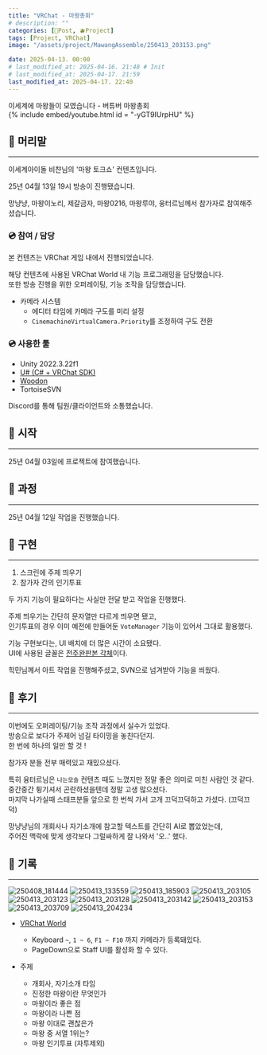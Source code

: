 ```yaml
---
title: "VRChat - 마왕총회"
# description: ""
categories: [📀Post, 🫐Project]
tags: [Project, VRChat]
image: "/assets/project/MawangAssemble/250413_203153.png"

date: 2025-04-13. 00:00
# last_modified_at: 2025-04-16. 21:48 # Init
# last_modified_at: 2025-04-17. 21:59
last_modified_at: 2025-04-17. 22:40
---
```


이세계에 마왕들이 모였습니다 - 버튜버 마왕총회  
{% include embed/youtube.html id = "-yGT9IUrpHU" %}

## 📀 머리말

---

이세계아이돌 비챤님의 '마왕 토크쇼' 컨텐츠입니다.  

25년 04월 13일 19시 방송이 진행됐습니다.  

망냥냥, 마왕이노리, 제갈금자, 마왕0216, 마왕루야, 웅터르님께서 참가자로 참여해주셨습니다.  

### 💿 참여 / 담당

본 컨텐츠는 VRChat 게임 내에서 진행되었습니다.  

해당 컨텐츠에 사용된 VRChat World 내 기능 프로그래밍을 담당했습니다.  
또한 방송 진행을 위한 오퍼레이팅, 기능 조작을 담당했습니다.  

- 카메라 시스템
  - 에디터 타임에 카메라 구도를 미리 설정
  - `CinemachineVirtualCamera.Priority`를 조정하여 구도 전환

### 💿 사용한 툴

- Unity 2022.3.22f1
- [U# (C# + VRChat SDK)](https://udonsharp.docs.vrchat.com/)
- [Woodon](https://github.com/wrchat/Woodon)
- TortoiseSVN

Discord를 통해 팀원/클라이언트와 소통했습니다.  

## 📀 시작

---

25년 04월 03일에 프로젝트에 참여했습니다.  

## 📀 과정

---

25년 04월 12일 작업을 진행했습니다.  

## 📀 구현

---

1. 스크린에 주제 띄우기
2. 참가자 간의 인기투표

두 가지 기능이 필요하다는 사실만 전달 받고 작업을 진행했다.  

주제 띄우기는 간단히 문자열만 다르게 띄우면 됐고,  
인기투표의 경우 이미 예전에 만들어둔 `VoteManager` 기능이 있어서 그대로 활용했다.  

기능 구현보다는, UI 배치에 더 많은 시간이 소요됐다.  
UI에 사용된 글꼴은 [전주완판본 각체](https://noonnu.cc/font_page/625)이다.  

힉민님께서 아트 작업을 진행해주셨고, SVN으로 넘겨받아 기능을 씌웠다.  

## 📀 후기

---

이번에도 오퍼레이팅/기능 조작 과정에서 실수가 있었다.  
방송으로 보다가 주제어 넘길 타이밍을 놓친다던지.  
한 번에 하나의 일만 할 것 !  

참가자 분들 전부 매력있고 재밌으셨다.  

특히 융터르님은 `나는모솔` 컨텐츠 때도 느꼈지만 정말 좋은 의미로 미친 사람인 것 같다.  
중간중간 튕기셔서 곤란하셨을텐데 정말 고생 많으셨다.  
마지막 나가실때 스태프분들 앞으로 한 번씩 가서 고개 끄덕끄덕하고 가셨다. (끄덕끄덕)  

망냥냥님의 개회사나 자기소개에 참고할 텍스트를 간단히 AI로 뽑았었는데,  
주어진 맥락에 맞게 생각보다 그럴싸하게 잘 나와서 '오..' 했다.  

## 📀 기록

---

![250408_181444](/assets/project/MawangAssemble/250408_181444.png)
![250413_133559](/assets/project/MawangAssemble/250413_133559.png)
![250413_185903](/assets/project/MawangAssemble/250413_185903.png)
![250413_203105](/assets/project/MawangAssemble/250413_203105.png)
![250413_203123](/assets/project/MawangAssemble/250413_203123.png)
![250413_203128](/assets/project/MawangAssemble/250413_203128.png)
![250413_203142](/assets/project/MawangAssemble/250413_203142.png)
![250413_203153](/assets/project/MawangAssemble/250413_203153.png)
![250413_203709](/assets/project/MawangAssemble/250413_203709.png)
![250413_204234](/assets/project/MawangAssemble/250413_204234.png)

- [VRChat World](https://vrchat.com/home/world/wrld_8b9325e4-cc81-4f2c-b72c-8f105d67d43f/info)
  - Keyboard `~`, `1 ~ 6`, `F1 ~ F10` 까지 카메라가 등록돼있다.
  - PageDown으로 Staff UI를 활성화 할 수 있다.

- 주제
  - 개회사, 자기소개 타임
  - 진정한 마왕이란 무엇인가
  - 마왕이라 좋은 점
  - 마왕이라 나쁜 점
  - 마왕 이대로 괜찮은가
  - 마왕 중 서열 1위는?
  - 마왕 인기투표 (자투제외)
